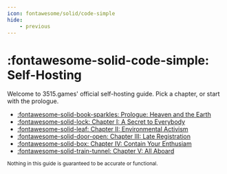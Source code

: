 ```yaml
---
icon: fontawesome/solid/code-simple
hide:
    - previous
---
```


# :fontawesome-solid-code-simple: Self-Hosting

Welcome to 3515.games' official self-hosting guide. Pick a chapter, or start with the prologue.


<div class="grid cards" markdown>

- [:fontawesome-solid-book-sparkles: Prologue: Heaven and the Earth](prologue/)
- [:fontawesome-solid-lock: Chapter I: A Secret to Everybody](i/)
- [:fontawesome-solid-leaf: Chapter II: Environmental Activism](ii/)
- [:fontawesome-solid-door-open: Chapter III: Late Registration](iii/)
- [:fontawesome-solid-box: Chapter IV: Contain Your Enthusiam](iv/)
- [:fontawesome-solid-train-tunnel: Chapter V: All Aboard](v/)

</div>

<small>Nothing in this guide is guaranteed to be accurate or functional.</small>
